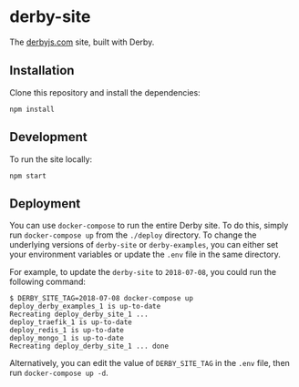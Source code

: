 derby-site
=============
The [derbyjs.com](//derbyjs.com/) site, built with Derby.

Installation
------------

Clone this repository and install the dependencies:

```
npm install
```

Development
-----------

To run the site locally:

```
npm start
```

Deployment
--------------

You can use `docker-compose` to run the entire Derby site. To do this,
simply run `docker-compose up` from the `./deploy` directory. To change the
underlying versions of `derby-site` or `derby-examples`, you can either set
your environment variables or update the `.env` file in the same directory.

For example, to update the `derby-site` to `2018-07-08`, you could run the
following command:

```shell
$ DERBY_SITE_TAG=2018-07-08 docker-compose up
deploy_derby_examples_1 is up-to-date
Recreating deploy_derby_site_1 ...
deploy_traefik_1 is up-to-date
deploy_redis_1 is up-to-date
deploy_mongo_1 is up-to-date
Recreating deploy_derby_site_1 ... done
```

Alternatively, you can edit the value of `DERBY_SITE_TAG` in the `.env` file,
then run `docker-compose up -d`.
